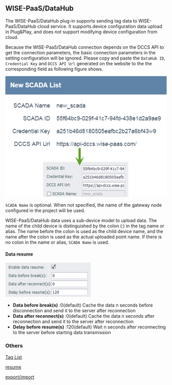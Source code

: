 ## WISE-PaaS/DataHub

The WISE-PaaS/DataHub plug-in  supports sending tag data to WISE-PaaS/DataHub cloud service. It supports device configuration data upload in Plug&Play, and does not support modifying device configuration from cloud.

Because the WISE-PaaS/DataHub connection depends on the DCCS API to get the connection parameters, the basic connection parameters in the setting configuration will be ignored. Please copy and paste the `DataHub ID`, `Credential Key` and `DCCS API Url` generated on the website to the the corresponding field as following figure shows.

![](MQTT_WISS_PaaS_server.png)

`SCADA Name` is optional. When not specified, the name of the gateway node configured in the project will be used.

WISE-PaaS/DataHub data uses a sub-device model to upload data. The name of the child device is distinguished by the colon (:)  in the tag name or alias. The name before the colon is used as the child device name, and the name after the colon is used as the actual uploaded point name. If there is no colon in the name or alias, `SCADA Name` is used. 


#### Data resume

![](MQTT_WISS_PaaS_server_resume.png)

- **Data before break(s)** :0(default) Cache the data n seconds before disconnection and send it to the server after reconnection
- **Data after reconnect(s)** :0(default)  Cache the data n seconds after reconnection and send it to the server after reconnection
- **Delay before resume(s)** :120(default)  Wait n seconds after reconnecting to the server before starting data transmission

### Others

[Tag List](./others/TagList_Setting.html)   

[resume](./others/resume.html)

[export/import](./others/excel.html)
